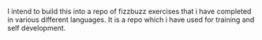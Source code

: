 I intend to build this into a repo of fizzbuzz exercises that i have completed 
in various different languages. It is a repo which i have used for training and
self development.
